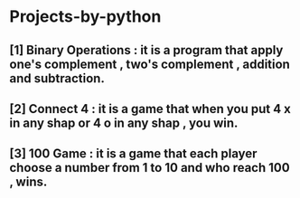# Projects-by-python
## [1] Binary Operations : it is a program that apply one's complement , two's complement , addition and subtraction.
## [2] Connect 4 : it is a game that when you put 4 x in any shap  or 4 o in any shap , you win.
## [3] 100 Game : it is a game that each player choose a number from 1 to 10 and who reach 100 , wins.
